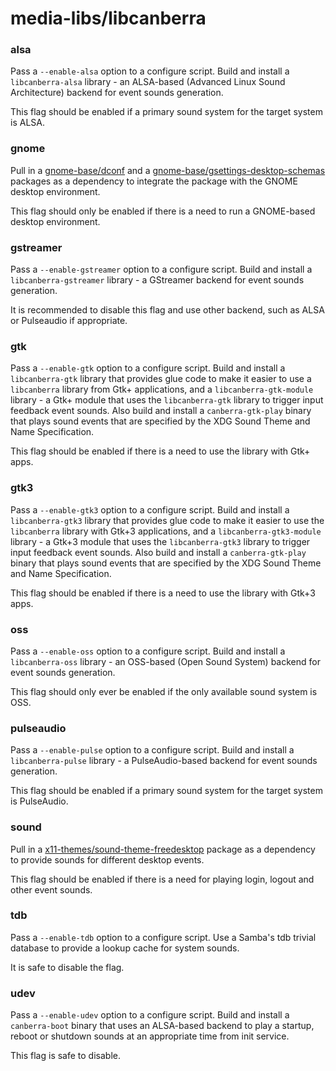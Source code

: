 # media-libs/libcanberra

### alsa
Pass a `--enable-alsa` option to a configure script. Build and install a `libcanberra-alsa` library - an ALSA-based (Advanced Linux Sound Architecture) backend for event sounds generation.

This flag should be enabled if a primary sound system for the target system is ALSA.

### gnome
Pull in a [gnome-base/dconf](../gnome-base/dconf.md) and a [gnome-base/gsettings-desktop-schemas](../gnome-base/gsettings-desktop-schemas.md) packages as a dependency to integrate the package with the GNOME desktop environment.

This flag should only be enabled if there is a need to run a GNOME-based desktop environment.

### gstreamer
Pass a `--enable-gstreamer` option to a configure script. Build and install a `libcanberra-gstreamer` library - a GStreamer backend for event sounds generation.

It is recommended to disable this flag and use other backend, such as ALSA or Pulseaudio if appropriate.

### gtk
Pass a `--enable-gtk` option to a configure script. Build and install a `libcanberra-gtk` library that provides glue code to make it easier to use a `libcanberra` library from Gtk+ applications, and a `libcanberra-gtk-module` library - a Gtk+ module that uses the `libcanberra-gtk` library to trigger input feedback event sounds. Also build and install a `canberra-gtk-play` binary that plays sound events that are specified by the XDG Sound Theme and Name Specification.

This flag should be enabled if there is a need to use the library with Gtk+ apps.

### gtk3
Pass a `--enable-gtk3` option to a configure script. Build and install a `libcanberra-gtk3` library that provides glue code to make it easier to use the `libcanberra` library with Gtk+3 applications, and a `libcanberra-gtk3-module` library - a Gtk+3 module that uses the `libcanberra-gtk3` library to trigger input feedback event sounds. Also build and install a `canberra-gtk-play` binary that plays sound events that are specified by the XDG Sound Theme and Name Specification.

This flag should be enabled if there is a need to use the library with Gtk+3 apps.

### oss
Pass a `--enable-oss` option to a configure script. Build and install a `libcanberra-oss` library - an OSS-based (Open Sound System) backend for event sounds generation.

This flag should only ever be enabled if the only available sound system is OSS.

### pulseaudio
Pass a `--enable-pulse` option to a configure script. Build and install a `libcanberra-pulse` library - a PulseAudio-based backend for event sounds generation.

This flag should be enabled if a primary sound system for the target system is PulseAudio.

### sound
Pull in a [x11-themes/sound-theme-freedesktop](../x11-themes/sound-theme-freedesktop.md) package as a dependency to provide sounds for different desktop events.

This flag should be enabled if there is a need for playing login, logout and other event sounds.

### tdb
Pass a `--enable-tdb` option to a configure script. Use a Samba's tdb trivial database to provide a lookup cache for system sounds.

It is safe to disable the flag.

### udev
Pass a `--enable-udev` option to a configure script. Build and install a `canberra-boot` binary that uses an ALSA-based backend to play a startup, reboot or shutdown sounds at an appropriate time from init service.

This flag is safe to disable.
